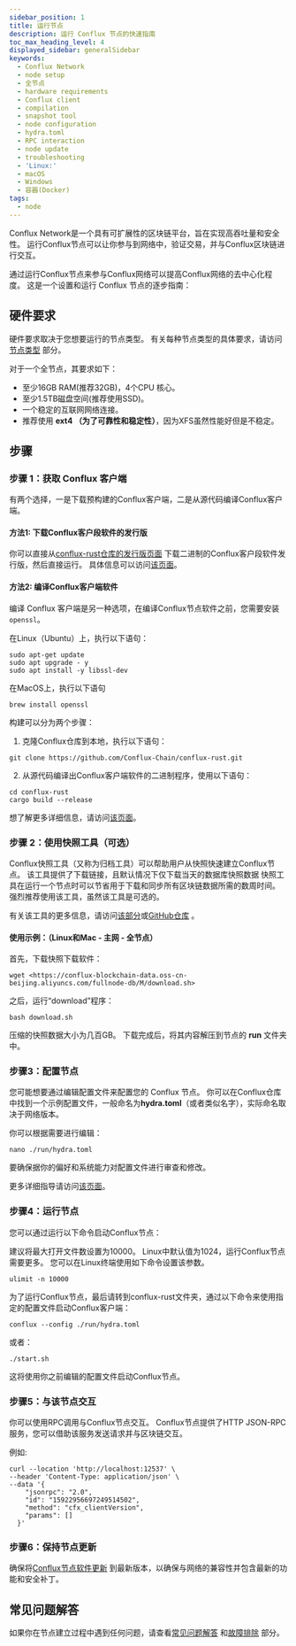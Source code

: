 ```yaml
---
sidebar_position: 1
title: 运行节点
description: 运行 Conflux 节点的快速指南
toc_max_heading_level: 4
displayed_sidebar: generalSidebar
keywords:
  - Conflux Network
  - node setup
  - 全节点
  - hardware requirements
  - Conflux client
  - compilation
  - snapshot tool
  - node configuration
  - hydra.toml
  - RPC interaction
  - node update
  - troubleshooting
  - 'Linux:'
  - macOS
  - Windows
  - 容器(Docker)
tags:
  - node
---
```


Conflux Network是一个具有可扩展性的区块链平台，旨在实现高吞吐量和安全性。 运行Conflux节点可以让你参与到网络中，验证交易，并与Conflux区块链进行交互。

通过运行Conflux节点来参与Conflux网络可以提高Conflux网络的去中心化程度。 这是一个设置和运行 Conflux 节点的逐步指南：

## 硬件要求

硬件要求取决于您想要运行的节点类型。 有关每种节点类型的具体要求，请访问 [节点类型](./node-types) 部分。

对于一个全节点，其要求如下：

* 至少16GB RAM(推荐32GB)，4个CPU 核心。
* 至少1.5TB磁盘空间(推荐使用SSD)。
* 一个稳定的互联网网络连接。
* 推荐使用 **ext4 （为了可靠性和稳定性）**，因为XFS虽然性能好但是不稳定。

## 步骤

### 步骤 1：获取 Conflux 客户端

有两个选择，一是下载预构建的Conflux客户端，二是从源代码编译Conflux客户端。

#### 方法1: 下载Conflux客户段软件的发行版

你可以直接从[conflux-rust仓库的发行版页面](https://github.com/Conflux-Chain/conflux-rust/releases) 下载二进制的Conflux客户段软件发行版，然后直接运行。 具体信息可以访问[该页面](./advanced-topics/downloading-conflux-client.md)。

#### 方法2: 编译Conflux客户端软件

编译 Conflux 客户端是另一种选项，在编译Conflux节点软件之前，您需要安装`openssl`。

在Linux（Ubuntu）上，执行以下语句：

```shell
sudo apt-get update 
sudo apt upgrade - y 
sudo apt install -y libssl-dev
```

在MacOS上，执行以下语句

```shell
brew install openssl 
```

构建可以分为两个步骤：

1. 克隆Conflux仓库到本地，执行以下语句：

```shell
git clone https://github.com/Conflux-Chain/conflux-rust.git 
```

2. 从源代码编译出Conflux客户端软件的二进制程序，使用以下语句：

```shell
cd conflux-rust 
cargo build --release 
```

想了解更多详细信息，请访问[该页面](./advanced-topics/compiling-conflux-client.md)。

### 步骤 2：使用快照工具（可选）

Conflux快照工具（又称为归档工具）可以帮助用户从快照快速建立Conflux节点。 该工具提供了下载链接，且默认情况下仅下载当天的数据库快照数据 快照工具在运行一个节点时可以节省用于下载和同步所有区块链数据所需的数周时间。 强烈推荐使用该工具，虽然该工具是可选的。

有关该工具的更多信息，请访问[该部分](./snapshot-tool)或[GitHub仓库](https://github.com/conflux-fans/archive-tool) 。

#### 使用示例：（Linux和Mac - 主网 - 全节点）

首先，下载快照下载软件：

```shell
wget <https://conflux-blockchain-data.oss-cn-beijing.aliyuncs.com/fullnode-db/M/download.sh> 
```

之后，运行“download”程序：

```shell
bash download.sh 
```

压缩的快照数据大小为几百GB。 下载完成后，将其内容解压到节点的 **run** 文件夹中。

### 步骤3：配置节点

您可能想要通过编辑配置文件来配置您的 Conflux 节点。 你可以在Conflux仓库中找到一个示例配置文件，一般命名为**hydra.toml**（或者类似名字），实际命名取决于网络版本。

你可以根据需要进行编辑：

```shell
nano ./run/hydra.toml 
```

要确保据你的偏好和系统能力对配置文件进行审查和修改。

更多详细指导请访问[该页面](./advanced-topics/node-configuration.md)。

### 步骤4：运行节点

您可以通过运行以下命令启动Conflux节点：

建议将最大打开文件数设置为10000。 Linux中默认值为1024，运行Conflux节点需要更多。 您可以在Linux终端使用如下命令设置该参数。

```shell
ulimit -n 10000 
```

为了运行Conflux节点，最后请转到conflux-rust文件夹，通过以下命令来使用指定的配置文件启动Conflux客户端：

```shell
conflux --config ./run/hydra.toml 
```

或者：

```shell
./start.sh
```

这将使用你之前编辑的配置文件启动Conflux节点。

### 步骤5：与该节点交互

你可以使用RPC调用与Conflux节点交互。 Conflux节点提供了HTTP JSON-RPC服务，您可以借助该服务发送请求并与区块链交互。

例如:

```shell
curl --location 'http://localhost:12537' \
--header 'Content-Type: application/json' \
--data '{
    "jsonrpc": "2.0",
    "id": "15922956697249514502",
    "method": "cfx_clientVersion",
    "params": []
  }'
```

### 步骤6：保持节点更新

确保将[Conflux节点软件更新](./how-to-upgrad.md) 到最新版本，以确保与网络的兼容性并包含最新的功能和安全补丁。

## 常见问题解答

如果你在节点建立过程中遇到任何问题，请查看[常见问题解答](./nodes-faqs.md) 和[故障排除](./TroubleShooting.md) 部分。
